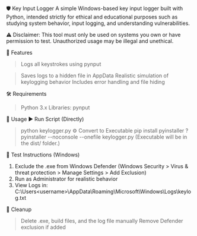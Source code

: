 🛡️ Key Input Logger
A simple Windows-based key input logger built with Python, intended strictly for ethical and educational purposes such as studying system behavior, input logging, and understanding vulnerabilities.

⚠️ Disclaimer:
This tool must only be used on systems you own or have permission to test. Unauthorized usage may be illegal and unethical.

📁 Features
>Logs all keystrokes using pynput 

>Saves logs to a hidden file in AppData
>Realistic simulation of keylogging behavior
>Includes error handling and file hiding

🛠️ Requirements
>Python 3.x
>Libraries: pynput

🚀 Usage
▶️ Run Script (Directly)
>python keylogger.py
⚙️ Convert to Executable
>pip install pyinstaller
?pyinstaller --noconsole --onefile keylogger.py
(Executable will be in the dist/ folder.)

🧪 Test Instructions (Windows)
1. Exclude the .exe from Windows Defender
   (Windows Security > Virus & threat protection > Manage Settings > Add Exclusion)
2. Run as Administrator for realistic behavior
3. View Logs in:
   C:\Users\<username>\AppData\Roaming\Microsoft\Windows\Logs\keylog.txt
   
🧼 Cleanup
>Delete .exe, build files, and the log file manually
>Remove Defender exclusion if added
